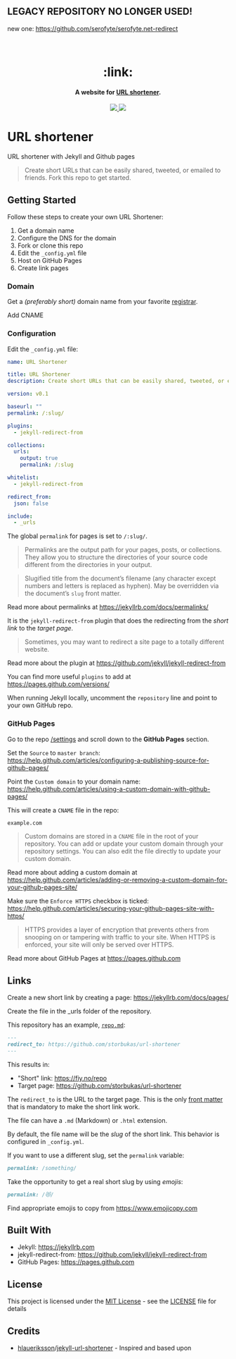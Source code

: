 ## LEGACY REPOSITORY NO LONGER USED!
new one: https://github.com/serofyte/serofyte.net-redirect

<h1 align="center">
  <br>
  :link:
  <br>
</h1>

<h4 align="center">A website for <a href="https://fiy.no/" target="_blank">URL shortener</a>.</h4>

<p align="center">
  <a href="https://fiy.no/">
    <img src="https://img.shields.io/website-up-down-green-red/http/fiy.no.svg">
  </a>
  <a href="https://opensource.org/licenses/MIT">
      <img src="https://img.shields.io/badge/License-MIT-blue.svg">
  </a>
</p>

# URL shortener

URL shortener with Jekyll and Github pages

> Create short URLs that can be easily shared, tweeted, or emailed to friends. Fork this repo to get started.

## Getting Started

Follow these steps to create your own URL Shortener:

1. Get a domain name
2. Configure the DNS for the domain
3. Fork or clone this repo
4. Edit the `_config.yml` file
5. Host on GitHub Pages
6. Create link pages

### Domain

Get a *(preferably short)* domain name from your favorite [registrar](https://www.icann.org/registrar-reports/accredited-list.html).

Add CNAME

### Configuration

Edit the `_config.yml` file:

```yml
name: URL Shortener

title: URL Shortener
description: Create short URLs that can be easily shared, tweeted, or emailed to friends.

version: v0.1

baseurl: ""
permalink: /:slug/

plugins:
  - jekyll-redirect-from

collections:
  urls:
    output: true
    permalink: /:slug

whitelist:
  - jekyll-redirect-from

redirect_from:
  json: false

include:
  - _urls
```

The global `permalink` for pages is set to `/:slug/`.

> Permalinks are the output path for your pages, posts, or collections. They allow you to structure the directories of your source code different from the directories in your output.

> Slugified title from the document’s filename (any character except numbers and letters is replaced as hyphen). May be overridden via the document’s `slug` front matter.

Read more about permalinks at https://jekyllrb.com/docs/permalinks/

It is the `jekyll-redirect-from` plugin that does the redirecting from the *short link* to the *target page*.

> Sometimes, you may want to redirect a site page to a totally different website.

Read more about the plugin at https://github.com/jekyll/jekyll-redirect-from

You can find more useful `plugins` to add at https://pages.github.com/versions/

When running Jekyll locally, uncomment the `repository` line and point to your own GitHub repo.

### GitHub Pages

Go to the repo [/settings](../../settings) and scroll down to the **GitHub Pages** section.

Set the `Source` to `master branch`: https://help.github.com/articles/configuring-a-publishing-source-for-github-pages/

Point the `Custom domain` to your domain name: https://help.github.com/articles/using-a-custom-domain-with-github-pages/

This will create a `CNAME` file in the repo:

```txt
example.com
```

> Custom domains are stored in a `CNAME` file in the root of your repository. You can add or update your custom domain through your repository settings. You can also edit the file directly to update your custom domain.

Read more about adding a custom domain at https://help.github.com/articles/adding-or-removing-a-custom-domain-for-your-github-pages-site/

Make sure the `Enforce HTTPS` checkbox is ticked: https://help.github.com/articles/securing-your-github-pages-site-with-https/

> HTTPS provides a layer of encryption that prevents others from snooping on or tampering with traffic to your site. When HTTPS is enforced, your site will only be served over HTTPS.

Read more about GitHub Pages at https://pages.github.com

## Links

Create a new short link by creating a page: https://jekyllrb.com/docs/pages/

Create the file in the _urls folder of the repository.

This repository has an example, [`repo.md`](repo.md):

```md
---
redirect_to: https://github.com/storbukas/url-shortener
---
```

This results in:

* "Short" link: https://fiy.no/repo
* Target page:  https://github.com/storbukas/url-shortener

The `redirect_to` is the URL to the target page. This is the only [front matter](https://jekyllrb.com/docs/front-matter/) that is mandatory to make the short link work.

The file can have a `.md` (Markdown) or `.html` extension.

By default, the file name will be the *slug* of the short link. This behavior is configured in `_config.yml`.

If you want to use a different slug, set the `permalink` variable:

```md
permalink: /something/
```

Take the opportunity to get a real short slug by using *emojis*:

```md
permalink: /😻/
```

Find appropriate emojis to copy from https://www.emojicopy.com

## Built With

* Jekyll: https://jekyllrb.com
* jekyll-redirect-from: https://github.com/jekyll/jekyll-redirect-from
* GitHub Pages: https://pages.github.com

## License

This project is licensed under the [MIT License](https://opensource.org/licenses/MIT) - see the [LICENSE](LICENSE) file for details

## Credits

- [hlaueriksson](https://github.com/hlaueriksson)/[jekyll-url-shortener](https://github.com/hlaueriksson/jekyll-url-shortener) - Inspired and based upon 

